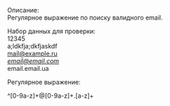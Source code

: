 Описание:  
Регулярное выражение по поиску валидного email. 

Набор данных для проверки:  
12345   
a;ldkfja;dkfjaskdf  
mail@example.ru  
*email@email.com*  
email.email.ua  


Регулярное выражение:  

^[0-9a-z]+@[0-9a-z]+\.[a-z]+
